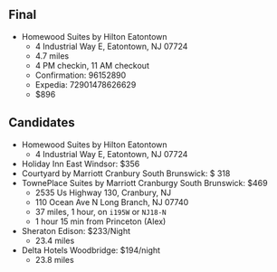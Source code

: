 ## Final
- Homewood Suites by Hilton Eatontown
   - 4 Industrial Way E, Eatontown, NJ 07724
   - 4.7 miles
   - 4 PM checkin, 11 AM checkout
   - Confirmation: 96152890
   - Expedia: 72901478626629
   - $896 

## Candidates
- Homewood Suites by Hilton Eatontown
   - 4 Industrial Way E, Eatontown, NJ 07724
- Holiday Inn East Windsor: $356
- Courtyard by Marriott Cranbury South Brunswick: $ 318
- TownePlace Suites by Marriott Cranburgy South Brunswick: $469
   - 2535 Us Highway 130, Cranbury, NJ
   - 110 Ocean Ave N Long Branch, NJ 07740
   - 37 miles, 1 hour, on `i195W` or `NJ18-N`
   - 1 hour 15 min from Princeton (Alex)
- Sheraton Edison: $233/Night
   - 23.4 miles
- Delta Hotels Woodbridge: $194/night
   - 23.8 miles  
